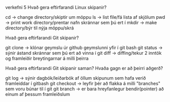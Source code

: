 verkefni 5
Hvað gera eftirfarandi Linux skipanir?

cd -> change directory/skiptir um möppu
ls -> list file/fá lista af skjölum
pwd -> print work directory/prentar nafn skránnar sem þú ert í
mkdir -> make directory/býr til nýja möppu/skrá

Hvað gera eftirfarandi Git skipanir?

git clone -> klónar geymslu úr github geymslunni yfir í git bash 
git status -> sýnir ástand skránnar sem þú ert að vinna í
git diff -> diffing/tekur 2 inntök og framleiðir breytingarnar á milli þeirra

Hvað gera eftirfarandi Git skipanir saman? Hvaða gagn er að þeirri aðgerð?

git log -> sýnir dagbók/leiðarbók af öllum skipunum sem hafa verið framleiddar í gitbash
git checkout -> leyfir þér að flakka á milli "branches" sem voru búnar til í git
git branch -> er bara hreyfanlegur bendir(pointer) að einum af þessum framleiðslum
